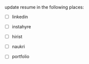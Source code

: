 update resume in the following places:

- [ ] linkedin

- [ ] instahyre

- [ ] hirist

- [ ] naukri

- [ ] portfolio
